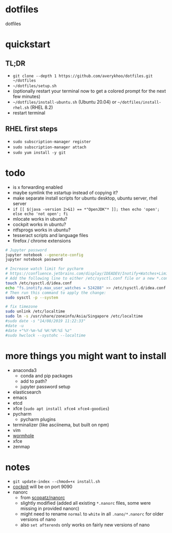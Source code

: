 #   dotfiles
dotfiles

#   quickstart
##  TL;DR
*   `git clone --depth 1 https://github.com/averykhoo/dotfiles.git ~/dotfiles`
*   `~/dotfiles/setup.sh`
*   (optionally restart your terminal now to get a colored prompt for the next few minutes)
*   `~/dotfiles/install-ubuntu.sh` (Ubuntu 20.04) or `~/dotfiles/install-rhel.sh` (RHEL 8.2)
*   restart terminal

##  RHEL first steps
*   `sudo subscription-manager register`
*   `sudo subscription-manager attach`
*   `sudo yum install -y git`

#   todo
*   is x forwarding enabled
*   maybe symlink the xstartup instead of copying it?
*   make separate install scripts for ubuntu desktop, ubuntu server, rhel server
*   `if [[ $(java -version 2>&1) == *"OpenJDK"* ]]; then echo 'open'; else echo 'not open'; fi`
*   mlocate works in ubuntu?
*   cockpit works in ubuntu?
*   ntfsprogs works in ubuntu?
*   tesseract scripts and language files
*   firefox / chrome extensions

```bash
# Jupyter password
jupyter notebook --generate-config
jupyter notebook password
```

```bash
# Increase watch limit for pycharm
# https://confluence.jetbrains.com/display/IDEADEV/Inotify+Watches+Limit
# Add the following line to either /etc/sysctl.conf file or a new *.conf file under /etc/sysctl.d/ directory:
touch /etc/sysctl.d/idea.conf
echo "fs.inotify.max_user_watches = 524288" >> /etc/sysctl.d/idea.conf
# Then run this command to apply the change:
sudo sysctl -p --system
```

```bash
# fix timezone
sudo unlink /etc/localtime 
sudo ln -s /usr/share/zoneinfo/Asia/Singapore /etc/localtime
#sudo date -s "14/08/2019 11:22:33"
#date -u
#date +"%Y-%m-%d %H:%M:%S %z"
#sudo hwclock --systohc --localtime 
```

#   more things you might want to install
*   anaconda3
    *   conda and pip packages
    *   add to path?
    *   jupyter password setup
*   elasticsearch
*   emacs
*   etcd
*   xfce (`sudo apt install xfce4 xfce4-goodies`)
*   pycharm
    *   pycharm plugins
*   terminalizer (like asciinema, but built on npm)
*   vim
*   [wormhole](https://github.com/warner/magic-wormhole)
*   xfce
*   zenmap


#   notes
*   `git update-index --chmod=+x install.sh`
*   [cockpit](https://cockpit-project.org/) will be on port 9090
*   nanorc
    *   from [scopatz/nanorc](https://github.com/scopatz/nanorc)
    *   slightly modified (added all existing `*.nanorc` files, some were missing in provided nanorc)
    *   might need to rename `normal` to `white` in all `.nano/*.nanorc` for older versions of nano
    *   also `set afterends` only works on fairly new versions of nano
